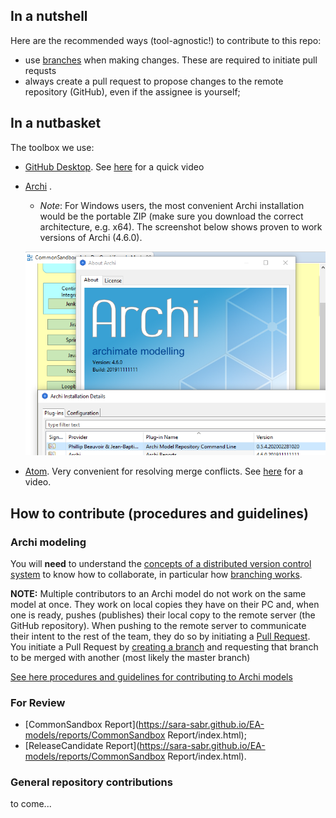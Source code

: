 ## In a nutshell

Here are the recommended ways (tool-agnostic!) to contribute to this repo:

* use [branches](https://git-scm.com/book/en/v2/Git-Branching-Branches-in-a-Nutshell) when making changes. These are required to initiate pull requsts
* always create a pull request to propose changes to the remote repository (GitHub), even if the assignee is yourself;

## In a nutbasket

The toolbox we use:

* [GitHub Desktop](https://desktop.github.com). See [here](https://youtu.be/S7f8qJscmRE) for a quick video
* [Archi](https://www.archimatetool.com/download/) .
  * _Note_: For Windows users, the most convenient Archi installation would be the portable ZIP (make sure you download the correct architecture, e.g. x64). The screenshot below shows proven to work versions of Archi (4.6.0).

  ![Archi version](/Documents/Services/Projects/ESDC-EA-SAS/archi_version.png)

* [Atom](https://atom.io/). Very convenient for resolving merge conflicts. See [here](https://youtu.be/HqrkEVWBifw) for a video.

## How to contribute (procedures and guidelines)

### Archi modeling

You will **need** to understand the [concepts of a distributed version control system](https://www.git-tower.com/learn/git/ebook/en/command-line/remote-repositories/introduction) to know how to collaborate, in particular how [branching works](https://git-scm.com/book/en/v2/Git-Branching-Branches-in-a-Nutshell).

**NOTE:** Multiple contributors to an Archi model do not work on the same model at once. They work on local copies they have on their PC and, when one is ready, pushes (publishes) their local copy to the remote server (the GitHub repository). When pushing to the remote server to communicate their intent to the rest of the team, they do so by initiating a [Pull Request](https://help.github.com/en/github/collaborating-with-issues-and-pull-requests/about-pull-requests). You initiate a Pull Request by [creating a branch](https://git-scm.com/book/en/v2/Git-Branching-Branches-in-a-Nutshell) and requesting that branch to be merged with another (most likely the master branch)

[See here procedures and guidelines for contributing to Archi models](procedures_archi.md)

### For Review

* [CommonSandbox Report](https://sara-sabr.github.io/EA-models/reports/CommonSandbox Report/index.html);
* [ReleaseCandidate Report](https://sara-sabr.github.io/EA-models/reports/CommonSandbox Report/index.html).

### General repository contributions

to come...
